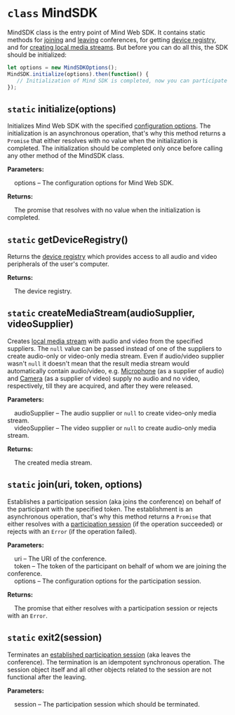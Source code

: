 # `class` MindSDK

MindSDK class is the entry point of Mind Web SDK. It contains static methods for
[joining](#static-joinuri-token-options) and [leaving](#static-exit2session) conferences, for getting
[device registry](#static-getdeviceregistry), and for
[creating local media streams](#static-createmediastreamaudiosupplier-videosupplier). But before you can do all this,
the SDK should be initialized:

```javascript
let options = new MindSDKOptions();
MindSDK.initialize(options).then(function() {
   // Initialization of Mind SDK is completed, now you can participate in conferences.
});
```

## `static` initialize(options)

Initializes Mind Web SDK with the specified [configuration options](MindSDKOptions.md). The initialization is an
asynchronous operation, that's why this method returns a `Promise` that either resolves with no value when the
initialization is completed. The initialization should be completed only once before calling any other method of the
MindSDK class.

**Parameters:**

&nbsp;&nbsp;&nbsp;&nbsp;options – The configuration options for Mind Web SDK.

**Returns:**

&nbsp;&nbsp;&nbsp;&nbsp;The promise that resolves with no value when the initialization is completed.

## `static` getDeviceRegistry()

Returns the [device registry](DeviceRegistry) which provides access to all audio and video peripherals of the user's
computer.

**Returns:**

&nbsp;&nbsp;&nbsp;&nbsp;The device registry.

## `static` createMediaStream(audioSupplier, videoSupplier)

Creates [local media stream](MediaStream.md) with audio and video from the specified suppliers. The `null` value can be
passed instead of one of the suppliers to create audio-only or video-only media stream. Even if audio/video supplier
wasn't `null` it doesn't mean that the result media stream would automatically contain audio/video, e.g.
[Microphone](Microphone.md) (as a supplier of audio) and [Camera](Camera.md) (as a supplier of video) supply no audio
and no video, respectively, till they are acquired, and after they were released.

**Parameters:**

&nbsp;&nbsp;&nbsp;&nbsp;audioSupplier – The audio supplier or `null` to create video-only media stream.  
&nbsp;&nbsp;&nbsp;&nbsp;videoSupplier – The video supplier or `null` to create audio-only media stream.

**Returns:**

&nbsp;&nbsp;&nbsp;&nbsp;The created media stream.

## `static` join(uri, token, options)

Establishes a participation session (aka joins the conference) on behalf of the participant with the specified
token. The establishment is an asynchronous operation, that's why this method returns a `Promise` that either
resolves with a [participation session](Session.md) (if the operation succeeded) or rejects with an `Error`
(if the operation failed).

**Parameters:**

&nbsp;&nbsp;&nbsp;&nbsp;uri – The URI of the conference.  
&nbsp;&nbsp;&nbsp;&nbsp;token – The token of the participant on behalf of whom we are joining the conference.  
&nbsp;&nbsp;&nbsp;&nbsp;options – The configuration options for the participation session.

**Returns:**

&nbsp;&nbsp;&nbsp;&nbsp;The promise that either resolves with a participation session or rejects with an `Error`.

## `static` exit2(session)

Terminates an [established participation session](#static-joinuri-token-options) (aka leaves the conference). The
termination is an idempotent synchronous operation. The session object itself and all other objects related to the
session are not functional after the leaving.

**Parameters:**

&nbsp;&nbsp;&nbsp;&nbsp;session – The participation session which should be terminated.
